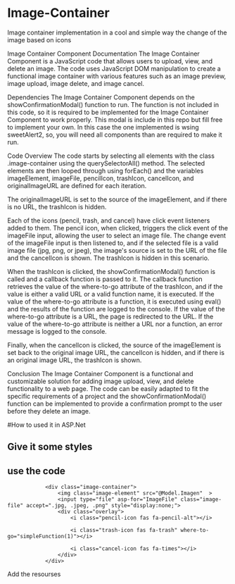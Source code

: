 # Image-Container
Image container implementation in a cool and simple way the change of the image based on icons

Image Container Component Documentation
The Image Container Component is a JavaScript code that allows users to upload, view, and delete an image. The code uses JavaScript DOM manipulation to create a functional image container with various features such as an image preview, image upload, image delete, and image cancel.

Dependencies
The Image Container Component depends on the showConfirmationModal() function to run. The function is not included in this code, so it is required to be implemented for the Image Container Component to work properly.
This modal is include in this repo but fill free to implement your own. In this case the one implemented is wsing sweetAlert2, so, you will need all components than are required to make it run.

Code Overview
The code starts by selecting all elements with the class .image-container using the querySelectorAll() method. The selected elements are then looped through using forEach() and the variables imageElement, imageFile, pencilIcon, trashIcon, cancelIcon, and originalImageURL are defined for each iteration.

The originalImageURL is set to the source of the imageElement, and if there is no URL, the trashIcon is hidden.

Each of the icons (pencil, trash, and cancel) have click event listeners added to them. The pencil icon, when clicked, triggers the click event of the imageFile input, allowing the user to select an image file. The change event of the imageFile input is then listened to, and if the selected file is a valid image file (jpg, png, or jpeg), the image's source is set to the URL of the file and the cancelIcon is shown. The trashIcon is hidden in this scenario.

When the trashIcon is clicked, the showConfirmationModal() function is called and a callback function is passed to it. The callback function retrieves the value of the where-to-go attribute of the trashIcon, and if the value is either a valid URL or a valid function name, it is executed. If the value of the where-to-go attribute is a function, it is executed using eval() and the results of the function are logged to the console. If the value of the where-to-go attribute is a URL, the page is redirected to the URL. If the value of the where-to-go attribute is neither a URL nor a function, an error message is logged to the console.

Finally, when the cancelIcon is clicked, the source of the imageElement is set back to the original image URL, the cancelIcon is hidden, and if there is an original image URL, the trashIcon is shown.

Conclusion
The Image Container Component is a functional and customizable solution for adding image upload, view, and delete functionality to a web page. The code can be easily adapted to fit the specific requirements of a project and the showConfirmationModal() function can be implemented to provide a confirmation prompt to the user before they delete an image.

#How to used it in ASP.Net 

## Give it some styles
<style>
    .image-container {
        position: relative;
        width: 200px;
        height: 125px;
    }

    .overlay {
        position: absolute;
        top: 0;
        right: 0;
        display: flex;
        flex-direction: column;
        align-items: flex-end;
        justify-content: space-between;
        width: 30px;
        color: #f1f1f1;
        transition: .5s ease;
        height: 100%;
        visibility: visible;
        opacity: 1;
        background-color: rgba(255, 255, 255, 0.8);
    }
 
</style>

## use the code
                <div class="image-container">
                    <img class="image-element" src="@Model.Imagen"  >
                    <input type="file" asp-for="ImageFile" class="image-file" accept=".jpg, .jpeg, .png" style="display:none;">
                    <div class="overlay">
                        <i class="pencil-icon fas fa-pencil-alt"></i>
                        
                        <i class="trash-icon fas fa-trash" where-to-go="simpleFunction(1)"></i>

                        <i class="cancel-icon fas fa-times"></i>
                    </div>
                </div> 

Add the resourses 
